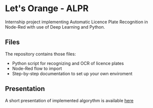 # Let's Orange - ALPR

Internship project implementing Automatic Licence Plate Recognition in Node-Red with use of Deep Learning and Python.
## Files
The repository contains those files:
- Python script for recognizing and OCR of licence plates
- Node-Red flow to import
- Step-by-step documentation to set up your own enviroment

## Presentation
A short presentation of implemented algorythm is available [here](https://github.com/MiKoKappa/OrangeLabs_ALPR_Presentation)
